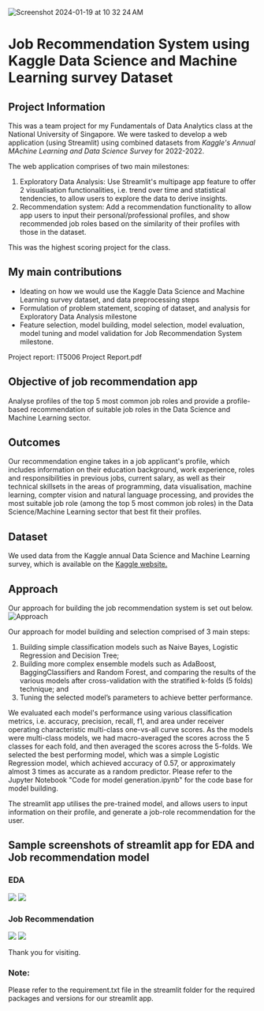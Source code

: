 ![Screenshot 2024-01-19 at 10 32 24 AM](https://github.com/hkkiat/job-recommendation-system/assets/136663463/bb6ff675-dff4-4141-8969-e551573acbc6)<h1>Job Recommendation System using Kaggle Data Science and Machine Learning survey Dataset</h1>

<h2>Project Information</h2>

This was a team project for my Fundamentals of Data Analytics class at the National University of Singapore. We were tasked to develop a web application (using Streamlit) using combined datasets from <i>Kaggle's Annual MAchine Learning and Data Science Survey</i> for 2022-2022. 

The web application comprises of two main milestones:
1) Exploratory Data Analysis: Use Streamlit's multipage app feature to offer 2 visualisation functionalities, i.e. trend over time and statistical tendencies, to allow users to explore the data to derive insights.  
2) Recommendation system: Add a recommendation functionality to allow app users to input their personal/professional profiles, and show recommended job roles based on the similarity of their profiles with those in the dataset.

This was the highest scoring project for the class. 

<h2>My main contributions</h2>
<ul>
<li>Ideating on how we would use the Kaggle Data Science and Machine Learning survey dataset, and data preprocessing steps</li>
<li>Formulation of problem statement, scoping of dataset, and analysis for Exploratory Data Analysis milestone</li>
<li>Feature selection, model building, model selection, model evaluation, model tuning and model validation for Job Recommendation System milestone. </li>
</ul>
Project report: IT5006 Project Report.pdf

<h2>Objective of job recommendation app</h2>

Analyse profiles of the top 5 most common job roles and provide a profile-based recommendation of suitable job roles in the Data Science and Machine Learning sector.

<h2>Outcomes</h2>

Our recommendation engine takes in a job applicant's profile, which includes information on their education background, work experience, roles and responsibilities in previous jobs, current salary, as well as their technical skillsets in the areas of programming, data visualisation, machine learning, compter vision and natural language processing, and provides the most suitable job role (among the top 5 most common job roles) in the Data Science/Machine Learning sector that best fit their profiles.

<h2>Dataset</h2>

We used data from the Kaggle annual Data Science and Machine Learning survey, which is available on the <a href="https://www.kaggle.com/c/kaggle-survey-2022/"> Kaggle website.</a>

<h2>Approach</h2>
Our approach for building the job recommendation system is set out below.
<img src="https://github.com/cometohk/job-recommendation-system/assets/136663463/3982fdc1-450e-4ef2-a74a-8edb36a94348" alt="Approach">

Our approach for model building and selection comprised of 3 main steps:
1) Building simple classification models such as Naive Bayes, Logistic Regression and Decision Tree;
2) Building more complex ensemble models such as AdaBoost, BaggingClassifiers and Random Forest, and comparing the
results of the various models after cross-validation with the stratified k-folds (5 folds) technique; and
3) Tuning the selected model’s parameters to achieve better performance.

We evaluated each model's performance using various classification metrics, i.e. accuracy, precision, recall, f1, and area under receiver operating characteristic multi-class one-vs-all curve scores. As the models were multi-class models, we had macro-averaged the scores across the 5 classes for each fold, and then averaged the scores across the 5-folds. We selected the best performing model, which was a simple Logistic Regression model, which achieved accuracy of 0.57, or approximately almost 3 times as accurate as a random predictor. Please refer to the Jupyter Notebook "Code for model generation.ipynb" for the code base for model building.

The streamlit app utilises the pre-trained model, and allows users to input information on their profile, and generate a job-role recommendation for the user. 

<h2>Sample screenshots of streamlit app for EDA and Job recommendation model</h2>
<h3>EDA</h3>
<img src="https://github.com/hkkiat/job-recommendation-system/assets/136663463/8621a3cd-cab6-4634-b25a-2f4754d022b1">
<img src="https://github.com/hkkiat/job-recommendation-system/assets/136663463/97a951a2-7528-4e51-8213-5068a834913b">

<h3>Job Recommendation</h3>
<img src="https://github.com/hkkiat/job-recommendation-system/assets/136663463/c1eff293-52f7-43f5-acc9-456dcf059927")>
<img src ="https://github.com/hkkiat/job-recommendation-system/assets/136663463/2ae2195e-b17c-4ec0-ad74-ba2d5ff1dddb")>

Thank you for visiting.

<h3>Note:</h3> Please refer to the requirement.txt file in the streamlit folder for the required packages and versions for our streamlit app. 
